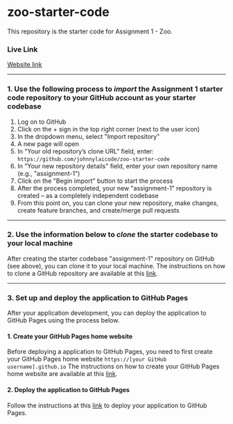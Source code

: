 # zoo-starter-code

This repository is the starter code for Assignment 1 - Zoo.

### Live Link
[Website link]([https://johnnylaicode.github.io/zoo-starter-code/](https://gooseyboye.github.io/ZGH_HW_1/index.html))

----------
### 1. Use the following process to ***import*** the Assignment 1 starter code repository to your GitHub account as your starter codebase
1.	Log on to GitHub
2.	Click on the + sign in the top right corner (next to the user icon)
3.	In the dropdown menu, select "Import repository"
4.	A new page will open
5.	In "Your old repository’s clone URL" field, enter: `https://github.com/johnnylaicode/zoo-starter-code`
6.	In "Your new repository details" field, enter your own repository name (e.g., "assignment-1")
7.	Click on the "Begin import" button to start the process
8.	After the process completed, your new "assignment-1" repository is created – as a completely independent codebase
9.	From this point on, you can clone your new repository, make changes, create feature branches, and create/merge pull requests

----------
### 2. Use the information below to ***clone*** the starter codebase to your local machine
After creating the starter codebase "assignment-1" repository on GitHub (see above), you can clone it to your local machine. The instructions on how to clone a GitHub repository are available at this [link](https://docs.github.com/en/repositories/creating-and-managing-repositories/cloning-a-repository).

----------
### 3. Set up and deploy the application to GitHub Pages
After your application development, you can deploy the application to GitHub Pages using the process below.

#### 1. Create your GitHub Pages home website
Before deploying a application to GitHub Pages, you need to first create your GitHub Pages home website `https://[your GitHub username].github.io`
The instructions on how to create your GitHub Pages home website are available at this [link](https://docs.github.com/en/pages/getting-started-with-github-pages/creating-a-github-pages-site).

#### 2. Deploy the application to GitHub Pages
Follow the instructions at this [link](https://docs.github.com/en/pages/getting-started-with-github-pages/configuring-a-publishing-source-for-your-github-pages-site) to deploy your application to GitHub Pages.
